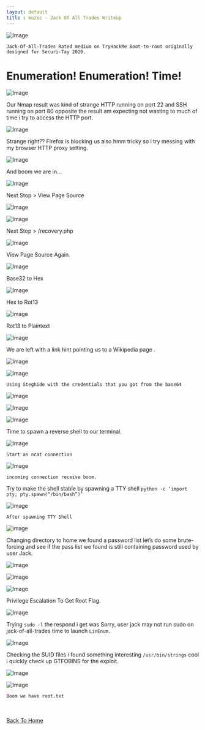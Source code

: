 ```yaml
---
layout: default
title : muzec - Jack Of All Trades Writeup
---
```


![Image](https://miro.medium.com/max/700/1*IdVpvTuLGREGcMZeX-1CAA.png)

```Jack-Of-All-Trades Rated medium on TryHackMe Boot-to-root originally designed for Securi-Tay 2020.```

# Enumeration! Enumeration! Time!

![Image](https://miro.medium.com/max/700/1*gTtUqXCwSk2NUNt0BzT-hg.png)


Our Nmap result was kind of strange HTTP running on port 22 and SSH running on port 80 opposite the result am expecting not wasting to much of time i try to access the HTTP port.

![Image](https://miro.medium.com/max/700/1*rW-s4C-tq_CB8iwCb6Yp9g.png)


Strange right?? Firefox is blocking us also hmm tricky so i try messing with my browser HTTP proxy setting.


![Image](https://miro.medium.com/max/700/1*0S3YSSFeUA-09LcDaL94aA.png)

And boom we are in…

![Image](https://miro.medium.com/max/700/1*9fsZkRDJUIra9S4dQgHDWA.png)

Next Stop > View Page Source

![Image](https://miro.medium.com/max/700/1*oeVxJmdvtVjbZywgos28oA.png)

![Image](https://miro.medium.com/max/700/1*x0Ua0QHYqJDlm_b4BhgElA.png)

Next Stop > /recovery.php

![Image](https://miro.medium.com/max/700/1*WqFOPtVeclIWgdm6mtrq-Q.png)

View Page Source Again.

![Image](https://miro.medium.com/max/700/1*f2U28VKpexmLmmIeF3JUtg.png)

Base32 to Hex

![Image](https://miro.medium.com/max/700/1*76nWId2C3-1JuMBhIU91MA.png)

Hex to Rot13

![image](https://miro.medium.com/max/700/1*4h1DUip63EEfiHzqJfQCog.png)

Rot13 to Plaintext

![Image](https://miro.medium.com/max/700/1*_2DH-qOxm2ftKV1PWAaHtg.png)


We are left with a link hint pointing us to a Wikipedia page .

![Image](https://miro.medium.com/max/700/1*0BU3O8Q6U6ntKc56qyfkHA.png)


![Image](https://miro.medium.com/max/700/1*31xgi_M_nRv7kzg0veA2sQ.png)


```Using Steghide with the credentials that you got from the base64```

![Image](https://miro.medium.com/max/700/1*Pt7QRpzokBL3X2U4IESt4A.png)


![Image](https://miro.medium.com/max/700/1*NuEkR-nX_yWRyc5PpV31Ew.png)


![Image](https://miro.medium.com/max/700/1*apPYxtFddkUKtfATFhkVdA.png)

Time to spawn a reverse shell to our terminal.

![Image](https://miro.medium.com/max/700/1*WJ-M96hmMYSZcTmasB8qog.png)

```Start an ncat connection```

![Image](https://miro.medium.com/max/700/1*JUoOc11pmocl2Wjlw53YLg.png)

```incoming connection receive boom.```

Try to make the shell stable by spawning a TTY shell ```python -c ‘import pty; pty.spawn(“/bin/bash”)’```

![image](https://miro.medium.com/max/700/1*xAwVIlohAGdNGlgbFp-4LQ.png)

```After spawning TTY Shell```

![image](https://miro.medium.com/max/700/1*ohV1WrlpZMnp9AOJTghVSA.png)

Changing directory to home we found a password list let’s do some brute-forcing and see if the pass list we found is still containing password used by user Jack.

![Image](https://miro.medium.com/max/700/1*1JSkYJ-NEfpv1b7bQZXIyg.png)


![Image](https://miro.medium.com/max/700/1*fpbNn0-oWWDIWIKj4HqcIg.png)


![Image](https://miro.medium.com/max/700/1*76YzrHB3Y7nCaKs3XgRpCw.png)


Privilege Escalation To Get Root Flag.

![Image](https://miro.medium.com/max/700/1*_WJcF4vXMYOw8Qk_bsfFlA.png)

Trying ```sudo -l``` the respond i get was Sorry, user jack may not run sudo on jack-of-all-trades time to launch ```LinEnum.```

![Image](https://miro.medium.com/max/700/1*OUn6U7gG6CUuNDjOo_8PqA.png)

Checking the SUID files i found something interesting ```/usr/bin/strings``` cool i quickly check up GTFOBINS for the exploit.

![Image](https://miro.medium.com/max/700/1*ALHzL5OK6qy4_y5QjnzKTQ.png)


![Image](https://miro.medium.com/max/700/1*mpIRfsf11QYzlYykGDJEfQ.png)

```Boom we have root.txt```

<br> <br>
[Back To Home](../index.md)
<br>

